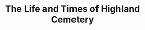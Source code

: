 ---
layout: interior
title: The Life and Times of Highland Cemetery
speaker: Barb Myers
permalink: barb-myers
image: img/20170713/barbMyers.jpg
event: 20170713
video: 
favorite: My favorite thing about Wichita is how we embrace our collective history!  Everyone had a part, and everyone was a "somebody"!
about: A Grad student in Local History at WSU, and President of Friends of the Wichita Pioneers, Barb is passionate about honoring all of the people who started Wichita. Education and renovation are just a part of how she does that!
twitter: 
facebook: groups/1536039336677412/
instagram: 
linkedin: 
google: 
website: 
email: b_myers123@live.com
telephone: 
---
